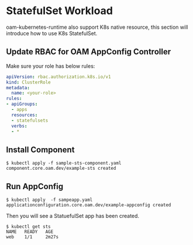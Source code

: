 # StatefulSet Workload

oam-kubernetes-runtime also support K8s native resource, this section will introduce how to use K8s StatefulSet.

## Update RBAC for OAM AppConfig Controller

Make sure your role has below rules:

```yaml
apiVersion: rbac.authorization.k8s.io/v1
kind: ClusterRole
metadata:
  name: <your-role>
rules:
- apiGroups:
  - apps
  resources:
  - statefulsets
  verbs:
  - *
```

## Install Component

```shell script
$ kubectl apply -f sample-sts-component.yaml
component.core.oam.dev/example-sts created
```

## Run AppConfig

```shell script
$ kubectl apply  -f sampeapp.yaml
applicationconfiguration.core.oam.dev/example-appconfig created
```

Then you will see a StatuefulSet app has been created.

```
$ kubectl get sts
NAME   READY   AGE
web    1/1     2m27s
```